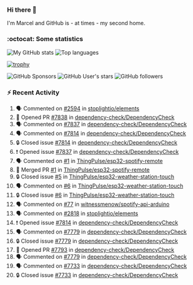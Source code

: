 ### Hi there 👋

I'm Marcel and GitHub is - at times - my second home.

<!--
**marcelstoer/marcelstoer** is a ✨ _special_ ✨ repository because its `README.md` (this file) appears on your GitHub profile.

Here are some ideas to get you started:

- 🔭 I’m currently working on ...
- 🌱 I’m currently learning ...
- 👯 I’m looking to collaborate on ...
- 🤔 I’m looking for help with ...
- 💬 Ask me about ...
- 📫 How to reach me: ...
- 😄 Pronouns: ...
- ⚡ Fun fact: ...
-->

### :octocat: Some statistics

<!-- https://github.com/anuraghazra/github-readme-stats -->

![My GitHub stats](https://github-readme-stats.vercel.app/api?username=marcelstoer&count_private=true&show_icons=true&hide_title=true)
![Top languages](https://github-readme-stats.vercel.app/api/top-langs/?username=marcelstoer&layout=compact&count_private=true&show_icons=true&hide_title=true&langs_count=10)

[![trophy](https://github-profile-trophy.vercel.app/?username=marcelstoer)](https://github.com/marcelstoer)

![GitHub Sponsors](https://img.shields.io/github/sponsors/marcelstoer?style=social)
![GitHub User's stars](https://img.shields.io/github/stars/marcelstoer?style=social)
![GitHub followers](https://img.shields.io/github/followers/marcelstoer?style=social)

### :zap: Recent Activity

<!--START_SECTION:activity-->
1. 🗣 Commented on [#2594](https://github.com/stoplightio/elements/pull/2594#issuecomment-3140143955) in [stoplightio/elements](https://github.com/stoplightio/elements)
2. 💪 Opened PR [#7838](https://github.com/dependency-check/DependencyCheck/pull/7838) in [dependency-check/DependencyCheck](https://github.com/dependency-check/DependencyCheck)
3. 🗣 Commented on [#7837](https://github.com/dependency-check/DependencyCheck/issues/7837#issuecomment-3133506690) in [dependency-check/DependencyCheck](https://github.com/dependency-check/DependencyCheck)
4. 🗣 Commented on [#7814](https://github.com/dependency-check/DependencyCheck/issues/7814#issuecomment-3132224167) in [dependency-check/DependencyCheck](https://github.com/dependency-check/DependencyCheck)
5. 🔒 Closed issue [#7814](https://github.com/dependency-check/DependencyCheck/issues/7814) in [dependency-check/DependencyCheck](https://github.com/dependency-check/DependencyCheck)
6. ❗ Opened issue [#7837](https://github.com/dependency-check/DependencyCheck/issues/7837) in [dependency-check/DependencyCheck](https://github.com/dependency-check/DependencyCheck)
7. 🗣 Commented on [#1](https://github.com/ThingPulse/esp32-spotify-remote/pull/1#issuecomment-3122692178) in [ThingPulse/esp32-spotify-remote](https://github.com/ThingPulse/esp32-spotify-remote)
8. 🎉 Merged PR [#1](https://github.com/ThingPulse/esp32-spotify-remote/pull/1) in [ThingPulse/esp32-spotify-remote](https://github.com/ThingPulse/esp32-spotify-remote)
9. 🔒 Closed issue [#5](https://github.com/ThingPulse/esp32-weather-station-touch/issues/5) in [ThingPulse/esp32-weather-station-touch](https://github.com/ThingPulse/esp32-weather-station-touch)
10. 🗣 Commented on [#6](https://github.com/ThingPulse/esp32-weather-station-touch/issues/6#issuecomment-3121596168) in [ThingPulse/esp32-weather-station-touch](https://github.com/ThingPulse/esp32-weather-station-touch)
11. 🔒 Closed issue [#6](https://github.com/ThingPulse/esp32-weather-station-touch/issues/6) in [ThingPulse/esp32-weather-station-touch](https://github.com/ThingPulse/esp32-weather-station-touch)
12. 🗣 Commented on [#77](https://github.com/witnessmenow/spotify-api-arduino/pull/77#issuecomment-3101740422) in [witnessmenow/spotify-api-arduino](https://github.com/witnessmenow/spotify-api-arduino)
13. 🗣 Commented on [#2818](https://github.com/stoplightio/elements/pull/2818#issuecomment-3101730740) in [stoplightio/elements](https://github.com/stoplightio/elements)
14. ❗ Opened issue [#7814](https://github.com/dependency-check/DependencyCheck/issues/7814) in [dependency-check/DependencyCheck](https://github.com/dependency-check/DependencyCheck)
15. 🗣 Commented on [#7779](https://github.com/dependency-check/DependencyCheck/issues/7779#issuecomment-3044747973) in [dependency-check/DependencyCheck](https://github.com/dependency-check/DependencyCheck)
16. 🔒 Closed issue [#7779](https://github.com/dependency-check/DependencyCheck/issues/7779) in [dependency-check/DependencyCheck](https://github.com/dependency-check/DependencyCheck)
17. 💪 Opened PR [#7793](https://github.com/dependency-check/DependencyCheck/pull/7793) in [dependency-check/DependencyCheck](https://github.com/dependency-check/DependencyCheck)
18. 🗣 Commented on [#7779](https://github.com/dependency-check/DependencyCheck/issues/7779#issuecomment-3043710082) in [dependency-check/DependencyCheck](https://github.com/dependency-check/DependencyCheck)
19. 🗣 Commented on [#7733](https://github.com/dependency-check/DependencyCheck/issues/7733#issuecomment-3043686825) in [dependency-check/DependencyCheck](https://github.com/dependency-check/DependencyCheck)
20. 🔒 Closed issue [#7733](https://github.com/dependency-check/DependencyCheck/issues/7733) in [dependency-check/DependencyCheck](https://github.com/dependency-check/DependencyCheck)
<!--END_SECTION:activity-->

